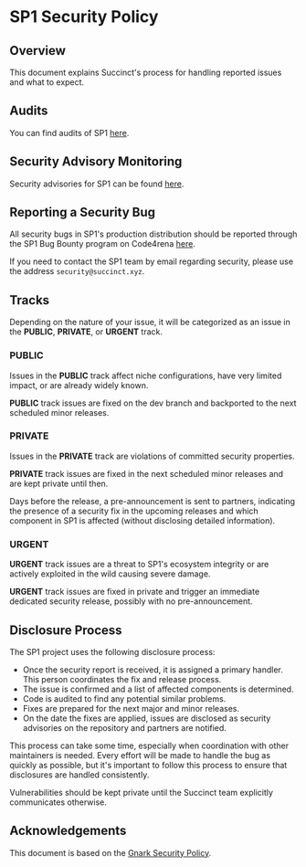 # SP1 Security Policy

## Overview

This document explains Succinct's process for handling reported issues and what to expect.

## Audits

You can find audits of SP1 [here](https://github.com/succinctlabs/sp1/tree/dev/audits).

## Security Advisory Monitoring

Security advisories for SP1 can be found [here](https://github.com/succinctlabs/sp1/security).

## Reporting a Security Bug

All security bugs in SP1's production distribution should be reported through the SP1 Bug Bounty program on Code4rena [here](https://code4rena.com/bounties/succinct). 

If you need to contact the SP1 team by email regarding security, please use the address `security@succinct.xyz`.

## Tracks

Depending on the nature of your issue, it will be categorized as an issue in the **PUBLIC**, **PRIVATE**, or **URGENT** track.

### PUBLIC

Issues in the **PUBLIC** track affect niche configurations, have very limited impact, or are already widely known.

**PUBLIC** track issues are fixed on the dev branch and backported to the next scheduled minor releases.

### PRIVATE

Issues in the **PRIVATE** track are violations of committed security properties.

**PRIVATE** track issues are fixed in the next scheduled minor releases and are kept private until then.

Days before the release, a pre-announcement is sent to partners, indicating the presence of a security fix in the upcoming releases and which component in SP1 is affected (without disclosing detailed information).

### URGENT

**URGENT** track issues are a threat to SP1's ecosystem integrity or are actively exploited in the wild causing severe damage.

**URGENT** track issues are fixed in private and trigger an immediate dedicated security release, possibly with no pre-announcement.

## Disclosure Process

The SP1 project uses the following disclosure process:

* Once the security report is received, it is assigned a primary handler. This person coordinates the fix and release process.
* The issue is confirmed and a list of affected components is determined.
* Code is audited to find any potential similar problems.
* Fixes are prepared for the next major and minor releases.
* On the date the fixes are applied, issues are disclosed as security advisories on the repository and partners are notified.

This process can take some time, especially when coordination with other maintainers is needed. Every effort will be made to handle the bug as quickly as possible, but it's important to follow this process to ensure that disclosures are handled consistently.

Vulnerabilities should be kept private until the Succinct team explicitly communicates otherwise.

## Acknowledgements

This document is based on the [Gnark Security Policy](https://github.com/Consensys/gnark/blob/master/SECURITY.md).
